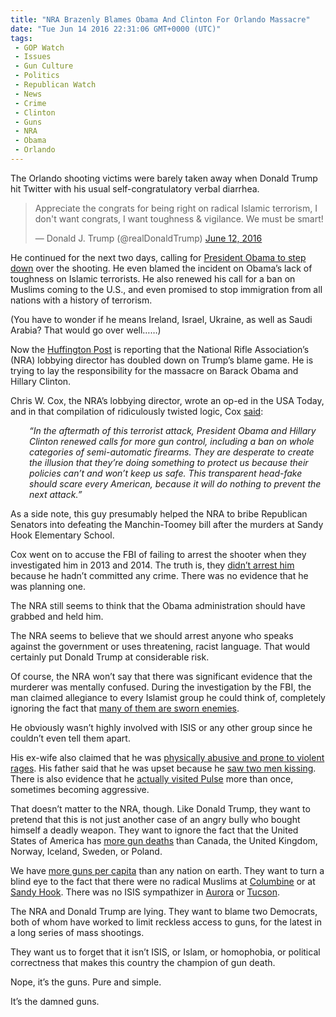 ```yaml
---
title: "NRA Brazenly Blames Obama And Clinton For Orlando Massacre"
date: "Tue Jun 14 2016 22:31:06 GMT+0000 (UTC)"
tags: 
 - GOP Watch
 - Issues
 - Gun Culture
 - Politics
 - Republican Watch
 - News
 - Crime
 - Clinton
 - Guns
 - NRA
 - Obama
 - Orlando
---
```

<p><!--OffDef--></p><p><!--Ads1--></p><p>The Orlando shooting victims were barely taken away when Donald Trump hit Twitter with his usual self-congratulatory verbal diarrhea.</p><blockquote class="twitter-tweet" data-width="500"><p lang="en" dir="ltr">Appreciate the congrats for being right on radical Islamic terrorism, I don&apos;t want congrats, I want toughness &amp; vigilance. We must be smart!</p>
<p>&#x2014; Donald J. Trump (@realDonaldTrump) <a href="https://twitter.com/realDonaldTrump/status/742034549232766976" onclick="__gaTracker(&apos;send&apos;, &apos;event&apos;, &apos;outbound-article&apos;, &apos;https://twitter.com/realDonaldTrump/status/742034549232766976&apos;, &apos;June 12, 2016&apos;);">June 12, 2016</a></p></blockquote><p><script async src="//platform.twitter.com/widgets.js" charset="utf-8"></script></p><p>He continued for&#xA0;the next two days, calling for <a href="http://new.www.huffingtonpost.com/entry/trump-orlando-obama-resign_us_575dc769e4b0e39a28adebd3" onclick="__gaTracker(&apos;send&apos;, &apos;event&apos;, &apos;outbound-article&apos;, &apos;http://new.www.huffingtonpost.com/entry/trump-orlando-obama-resign_us_575dc769e4b0e39a28adebd3&apos;, &apos;President Obama to step down&apos;);">President Obama to step down</a> over the shooting. He even blamed the incident on Obama&#x2019;s lack of toughness on Islamic terrorists. He also renewed his call for a ban on Muslims coming to the U.S., and even promised to stop immigration&#xA0;from all nations with&#xA0;a history of terrorism.</p><p>(You have to&#xA0;wonder if he means Ireland, Israel, Ukraine, as well as Saudi Arabia? That would go over well&#x2026;&#x2026;)</p><p>Now the <a href="http://www.huffingtonpost.com/entry/nra-obama-orlando_us_575f493ce4b071ec19ef017f" onclick="__gaTracker(&apos;send&apos;, &apos;event&apos;, &apos;outbound-article&apos;, &apos;http://www.huffingtonpost.com/entry/nra-obama-orlando_us_575f493ce4b071ec19ef017f&apos;, &apos;Huffington Post&apos;);">Huffington Post</a> is reporting that the National Rifle Association&#x2019;s (NRA) lobbying director has doubled down&#xA0;on Trump&#x2019;s blame game. He&#xA0;is trying to lay the responsibility&#xA0;for the massacre&#xA0;on Barack Obama and Hillary Clinton.</p><p>Chris W. Cox, the NRA&#x2019;s lobbying director, wrote an op-ed in the USA Today, and in that compilation of ridiculously&#xA0;twisted logic, Cox <a href="http://www.usatoday.com/story/opinion/2016/06/13/gun-laws-deter-terrorists-opposing-view/85844946/" onclick="__gaTracker(&apos;send&apos;, &apos;event&apos;, &apos;outbound-article&apos;, &apos;http://www.usatoday.com/story/opinion/2016/06/13/gun-laws-deter-terrorists-opposing-view/85844946/&apos;, &apos;said&apos;);">said</a>:</p><p class="p1" style="padding-left: 30px;"><em><span class="s1">&#x201C;In the aftermath of this terrorist attack, President Obama and Hillary Clinton renewed calls for more gun control, including a ban on whole categories of semi-automatic firearms. They are desperate to create the illusion that they&#x2019;re doing something to protect us because their policies can&#x2019;t and won&#x2019;t keep us safe. This transparent head-fake should scare every American, because it will do nothing to prevent the next attack.&#x201D;</span></em></p><p class="p1">As a side note, this guy presumably helped the NRA to bribe&#xA0;Republican Senators into&#xA0;defeating the Manchin-Toomey bill&#xA0;after the murders at Sandy Hook Elementary School.</p><p class="p1">Cox&#xA0;went on to accuse the FBI of failing to arrest the shooter when they investigated him in 2013 and 2014. The truth is, they <a href="http://www.nytimes.com/2016/06/14/us/omar-mateen-fbi.html" onclick="__gaTracker(&apos;send&apos;, &apos;event&apos;, &apos;outbound-article&apos;, &apos;http://www.nytimes.com/2016/06/14/us/omar-mateen-fbi.html&apos;, &apos;didn\&apos;t arrest him&apos;);">didn&#x2019;t arrest him</a> because he hadn&#x2019;t committed any crime. There was no evidence that he was planning one.</p><p class="p1">The NRA still seems to think that the Obama administration should have grabbed and held him.</p><p class="p1">The NRA seems to believe that we should&#xA0;arrest anyone who speaks against the government or uses threatening, racist language. That would certainly put Donald Trump at considerable risk.</p><p class="p1">Of course, the NRA won&#x2019;t say that there was&#xA0;significant evidence that the murderer was mentally confused. During the investigation by the FBI, the man claimed allegiance to every Islamist group he could think of, completely ignoring the fact that <a href="http://www.salon.com/2016/06/13/orlando_shooter_supported_conflicting_islamist_groups_that_are_fighting_each_other/" onclick="__gaTracker(&apos;send&apos;, &apos;event&apos;, &apos;outbound-article&apos;, &apos;http://www.salon.com/2016/06/13/orlando_shooter_supported_conflicting_islamist_groups_that_are_fighting_each_other/&apos;, &apos;many of them are sworn enemies&apos;);">many of them are sworn enemies</a>.</p><p class="p1">He obviously wasn&#x2019;t highly involved with ISIS or any other group since he couldn&#x2019;t even tell them apart.</p><p class="p1">His ex-wife also claimed that he was <a href="http://www.theguardian.com/us-news/2016/jun/13/orlando-massacre-omar-mateens-ex-wife-says-he-beat-her-and-held-her-hostage" onclick="__gaTracker(&apos;send&apos;, &apos;event&apos;, &apos;outbound-article&apos;, &apos;http://www.theguardian.com/us-news/2016/jun/13/orlando-massacre-omar-mateens-ex-wife-says-he-beat-her-and-held-her-hostage&apos;, &apos;physically abusive and prone to violent rages&apos;);">physically abusive and prone to violent rages</a>. His father said that he was upset because&#xA0;he <a href="http://www.latimes.com/nation/la-na-orlando-nightclub-shooting-live-omar-mateen-got-very-angry-seeing-two-1465749495-htmlstory.html" onclick="__gaTracker(&apos;send&apos;, &apos;event&apos;, &apos;outbound-article&apos;, &apos;http://www.latimes.com/nation/la-na-orlando-nightclub-shooting-live-omar-mateen-got-very-angry-seeing-two-1465749495-htmlstory.html&apos;, &apos;saw two men kissing&apos;);">saw two men kissing</a>. There is also evidence that he <a href="http://www.orlandosentinel.com/news/pulse-orlando-nightclub-shooting/os-orlando-nightclub-omar-mateen-profile-20160613-story.html" onclick="__gaTracker(&apos;send&apos;, &apos;event&apos;, &apos;outbound-article&apos;, &apos;http://www.orlandosentinel.com/news/pulse-orlando-nightclub-shooting/os-orlando-nightclub-omar-mateen-profile-20160613-story.html&apos;, &apos;actually visited Pulse&apos;);">actually visited Pulse</a> more than once, sometimes becoming aggressive.</p><p class="p1">That doesn&#x2019;t matter to the NRA, though. Like Donald Trump, they want to pretend that this is not just&#xA0;another case of an angry bully who bought himself&#xA0;a deadly weapon. They want to ignore the fact that the United States of America has <a href="http://www.nytimes.com/2016/06/14/upshot/compare-these-gun-death-rates-the-us-is-in-a-different-world.html" onclick="__gaTracker(&apos;send&apos;, &apos;event&apos;, &apos;outbound-article&apos;, &apos;http://www.nytimes.com/2016/06/14/upshot/compare-these-gun-death-rates-the-us-is-in-a-different-world.html&apos;, &apos;more gun deaths&apos;);">more gun deaths</a> than Canada, the United Kingdom, Norway, Iceland, Sweden, or Poland.</p><p class="p1">
</p><p><!--Ads2--></p><p>We have <a href="http://www.theguardian.com/news/datablog/2012/jul/22/gun-homicides-ownership-world-list" onclick="__gaTracker(&apos;send&apos;, &apos;event&apos;, &apos;outbound-article&apos;, &apos;http://www.theguardian.com/news/datablog/2012/jul/22/gun-homicides-ownership-world-list&apos;, &apos;more guns per capita&apos;);">more guns per capita</a> than any nation on earth. They want to turn a blind eye to the fact that there were no radical Muslims at <a href="http://www.history.com/topics/columbine-high-school-shootings" onclick="__gaTracker(&apos;send&apos;, &apos;event&apos;, &apos;outbound-article&apos;, &apos;http://www.history.com/topics/columbine-high-school-shootings&apos;, &apos;Columbine&apos;);">Columbine</a> or at <a href="http://www.cnn.com/interactive/2012/12/us/sandy-hook-timeline/" onclick="__gaTracker(&apos;send&apos;, &apos;event&apos;, &apos;outbound-article&apos;, &apos;http://www.cnn.com/interactive/2012/12/us/sandy-hook-timeline/&apos;, &apos;Sandy Hook&apos;);">Sandy Hook</a>. There was no ISIS sympathizer in <a href="http://www.denverpost.com/tag/aurora-theater-shooting/" onclick="__gaTracker(&apos;send&apos;, &apos;event&apos;, &apos;outbound-article&apos;, &apos;http://www.denverpost.com/tag/aurora-theater-shooting/&apos;, &apos;Aurora&apos;);">Aurora</a> or <a href="http://www.cbsnews.com/tucson-tragedy/" onclick="__gaTracker(&apos;send&apos;, &apos;event&apos;, &apos;outbound-article&apos;, &apos;http://www.cbsnews.com/tucson-tragedy/&apos;, &apos;Tucson&apos;);">Tucson</a>.</p><p class="p1">The NRA and Donald Trump are lying. They want to blame two Democrats, both of whom have worked to limit reckless access to guns,&#xA0;for the latest in a long series of mass shootings.</p><p class="p1">They want us to forget that it isn&#x2019;t ISIS, or Islam, or homophobia, or political correctness that&#xA0;makes this country the champion of gun death.</p><p class="p1">Nope, it&#x2019;s the guns. Pure and simple.</p><p class="p1">It&#x2019;s the damned guns.</p>